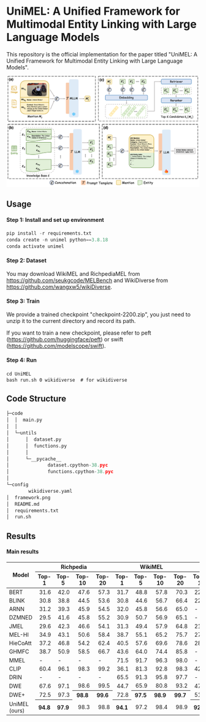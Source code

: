 # UniMEL: A Unified Framework for Multimodal Entity Linking with Large Language Models

This repository is the official implementation for the paper titled "UniMEL: A Unified Framework for Multimodal Entity Linking with Large Language Models".

<p align="center">
  <img src="framework.png" alt="unimel" width="640">
</p>

## Usage

#### Step 1: Install and set up environment

```python
pip install -r requirements.txt
conda create -n unimel python==3.8.18
conda activate unimel
```



#### Step 2: Dataset

You may download WikiMEL and RichpediaMEL from https://github.com/seukgcode/MELBench and WikiDiverse from https://github.com/wangxw5/wikiDiverse.

#### Step 3: Train

We provide a trained checkpoint "checkpoint-2200.zip", you just need to unzip it to the current directory and record its path.

If you want to train a new checkpoint, please refer to peft (https://github.com/huggingface/peft) or swift (https://github.com/modelscope/swift).



#### Step 4: Run

```
cd UniMEL
bash run.sh 0 wikidiverse  # for wikidiverse
```



## Code Structure

```python
├─code
│  │  main.py
│  │  
│  └─untils
│      │  dataset.py
│      │  functions.py
│      │  
│      └─__pycache__
│              dataset.cpython-38.pyc
│              functions.cpython-38.pyc
│              
└─config
        wikidiverse.yaml
│  framework.png
│  README.md
│  requirements.txt
│  run.sh
```

## Results

#### Main results

<!DOCTYPE html>
<html lang="en">
<head>
<meta charset="UTF-8">
</head>
<body>
  
<table>
  <thead>
    <tr>
      <th rowspan="2">Model</th>
      <th colspan="4">Richpedia</th>
      <th colspan="4">WikiMEL</th>
      <th colspan="4">Wikidiverse</th>
    </tr>
    <tr>
      <th>Top-1</th>
      <th>Top-5</th>
      <th>Top-10</th>
      <th>Top-20</th>
      <th>Top-1</th>
      <th>Top-5</th>
      <th>Top-10</th>
      <th>Top-20</th>
      <th>Top-1</th>
      <th>Top-5</th>
      <th>Top-10</th>
      <th>Top-20</th>
    </tr>
  </thead>
  <tbody>
    <tr>
      <td>BERT</td>
      <td>&nbsp;31.6</td>
      <td>&nbsp;42.0</td>
      <td>&nbsp;&nbsp;47.6</td>
      <td>&nbsp;&nbsp;57.3</td>
      <td>&nbsp;31.7</td>
      <td>&nbsp;48.8</td>
      <td>&nbsp;&nbsp;57.8</td>
      <td>&nbsp;&nbsp;70.3</td>
      <td>&nbsp;22.2</td>
      <td>&nbsp;53.8</td>
      <td>&nbsp;&nbsp;69.8</td>
      <td>&nbsp;&nbsp;82.8</td>
    </tr>
    <tr>
      <td>BLINK</td>
      <td>&nbsp;30.8</td>
      <td>&nbsp;38.8</td>
      <td>&nbsp;&nbsp;44.5</td>
      <td>&nbsp;&nbsp;53.6</td>
      <td>&nbsp;30.8</td>
      <td>&nbsp;44.6</td>
      <td>&nbsp;&nbsp;56.7</td>
      <td>&nbsp;&nbsp;66.4</td>
      <td>&nbsp;22.4</td>
      <td>&nbsp;50.5</td>
      <td>&nbsp;&nbsp;68.4</td>
      <td>&nbsp;&nbsp;76.6</td>
    </tr>
    <tr>
      <td>ARNN</td>
      <td>&nbsp;31.2</td>
      <td>&nbsp;39.3</td>
      <td>&nbsp;&nbsp;45.9</td>
      <td>&nbsp;&nbsp;54.5</td>
      <td>&nbsp;32.0</td>
      <td>&nbsp;45.8</td>
      <td>&nbsp;&nbsp;56.6</td>
      <td>&nbsp;&nbsp;65.0</td>
      <td>&nbsp;-</td>
      <td>&nbsp;-</td>
      <td>&nbsp;&nbsp;-</td>
      <td>&nbsp;&nbsp;-</td>
    </tr>
    <tr>
      <td>DZMNED</td>
      <td>&nbsp;29.5</td>
      <td>&nbsp;41.6</td>
      <td>&nbsp;&nbsp;45.8</td>
      <td>&nbsp;&nbsp;55.2</td>
      <td>&nbsp;30.9</td>
      <td>&nbsp;50.7</td>
      <td>&nbsp;&nbsp;56.9</td>
      <td>&nbsp;&nbsp;65.1</td>
      <td>&nbsp;-</td>
      <td>&nbsp;39.1</td>
      <td>&nbsp;&nbsp;-</td>
      <td>&nbsp;&nbsp;-</td>
    </tr>
    <tr>
      <td>JMEL</td>
      <td>&nbsp;29.6</td>
      <td>&nbsp;42.3</td>
      <td>&nbsp;&nbsp;46.6</td>
      <td>&nbsp;&nbsp;54.1</td>
      <td>&nbsp;31.3</td>
      <td>&nbsp;49.4</td>
      <td>&nbsp;&nbsp;57.9</td>
      <td>&nbsp;&nbsp;64.8</td>
      <td>&nbsp;21.9</td>
      <td>&nbsp;54.5</td>
      <td>&nbsp;&nbsp;69.9</td>
      <td>&nbsp;&nbsp;76.3</td>
    </tr>
    <tr>
      <td>MEL-HI</td>
      <td>&nbsp;34.9</td>
      <td>&nbsp;43.1</td>
      <td>&nbsp;&nbsp;50.6</td>
      <td>&nbsp;&nbsp;58.4</td>
      <td>&nbsp;38.7</td>
      <td>&nbsp;55.1</td>
      <td>&nbsp;&nbsp;65.2</td>
      <td>&nbsp;&nbsp;75.7</td>
      <td>&nbsp;27.1</td>
      <td>&nbsp;60.7</td>
      <td>&nbsp;&nbsp;78.7</td>
      <td>&nbsp;&nbsp;89.2</td>
    </tr>
    <tr>
      <td>HieCoAtt</td>
      <td>&nbsp;37.2</td>
      <td>&nbsp;46.8</td>
      <td>&nbsp;&nbsp;54.2</td>
      <td>&nbsp;&nbsp;62.4</td>
      <td>&nbsp;40.5</td>
      <td>&nbsp;57.6</td>
      <td>&nbsp;&nbsp;69.6</td>
      <td>&nbsp;&nbsp;78.6</td>
      <td>&nbsp;28.4</td>
      <td>&nbsp;63.5</td>
      <td>&nbsp;&nbsp;84.0</td>
      <td>&nbsp;&nbsp;92.6</td>
    </tr>
    <tr>
      <td>GHMFC</td>
      <td>&nbsp;38.7</td>
      <td>&nbsp;50.9</td>
      <td>&nbsp;&nbsp;58.5</td>
      <td>&nbsp;&nbsp;66.7</td>
      <td>&nbsp;43.6</td>
      <td>&nbsp;64.0</td>
      <td>&nbsp;&nbsp;74.4</td>
      <td>&nbsp;&nbsp;85.8</td>
      <td>&nbsp;-</td>
      <td>&nbsp;-</td>
      <td>&nbsp;&nbsp;-</td>
      <td>&nbsp;&nbsp;-</td>
    </tr>
    <tr>
      <td>MMEL</td>
      <td>&nbsp;-</td>
      <td>&nbsp;-</td>
      <td>&nbsp;&nbsp;-</td>
      <td>&nbsp;&nbsp;-</td>
      <td>&nbsp;71.5</td>
      <td>&nbsp;91.7</td>
      <td>&nbsp;&nbsp;96.3</td>
      <td>&nbsp;&nbsp;98.0</td>
      <td>&nbsp;-</td>
      <td>&nbsp;-</td>
      <td>&nbsp;&nbsp;-</td>
      <td>&nbsp;&nbsp;-</td>
    </tr>
    <tr>
      <td>CLIP</td>
      <td>&nbsp;60.4</td>
      <td>&nbsp;96.1</td>
      <td>&nbsp;&nbsp;98.3</td>
      <td>&nbsp;&nbsp;99.2</td>
      <td>&nbsp;36.1</td>
      <td>&nbsp;81.3</td>
      <td>&nbsp;&nbsp;92.8</td>
      <td>&nbsp;&nbsp;98.3</td>
      <td>&nbsp;42.4</td>
      <td>&nbsp;80.5</td>
      <td>&nbsp;&nbsp;91.7</td>
      <td>&nbsp;&nbsp;96.6</td>
    </tr>
    <tr>
      <td>DRIN</td>
      <td>&nbsp;-</td>
      <td>&nbsp;-</td>
      <td>&nbsp;&nbsp;-</td>
      <td>&nbsp;&nbsp;-</td>
      <td>&nbsp;65.5</td>
      <td>&nbsp;91.3</td>
      <td>&nbsp;&nbsp;95.8</td>
      <td>&nbsp;&nbsp;97.7</td>
      <td>&nbsp;-</td>
      <td>&nbsp;-</td>
      <td>&nbsp;&nbsp;-</td>
      <td>&nbsp;&nbsp;-</td>
    </tr>
    <tr>
      <td>DWE</td>
      <td>&nbsp;67.6</td>
      <td>&nbsp;97.1</td>
      <td>&nbsp;&nbsp;98.6</td>
      <td>&nbsp;&nbsp;99.5</td>
      <td>&nbsp;44.7</td>
      <td>&nbsp;65.9</td>
      <td>&nbsp;&nbsp;80.8</td>
      <td>&nbsp;&nbsp;93.2</td>
      <td>&nbsp;47.5</td>
      <td>&nbsp;81.3</td>
      <td>&nbsp;&nbsp;92.0</td>
      <td>&nbsp;&nbsp;96.9</td>
    </tr>
    <tr>
      <td>DWE+</td>
      <td>&nbsp;72.5</td>
      <td>&nbsp;97.3</td>
      <th>98.8</th>
      <th>99.6</th>
      <td>&nbsp;72.8</td>
      <th>97.5</th>
      <th>98.9</th>
      <th>99.7</th>
      <td>&nbsp;51.2</td>
      <td>&nbsp;91.0</td>
      <td>&nbsp;&nbsp;96.3</td>
      <td>&nbsp;&nbsp;98.9</td>
    </tr>
    <tr>
      <td>UniMEL (ours)</td>
      <th>94.8</th>
      <th>97.9</th>
      <td>&nbsp;&nbsp;98.3</td>
      <td>&nbsp;&nbsp;98.8</td>
      <th>94.1</th>
      <td>&nbsp;97.2</td>
      <td>&nbsp;&nbsp;98.4</td>
      <td>&nbsp;&nbsp;98.9</td>
      <th>92.9</th>
      <th>97.0</th>
      <th>99.5</th>
      <th>99.8</th>
    </tr>
  </tbody>
</table>
</body>
</html>

